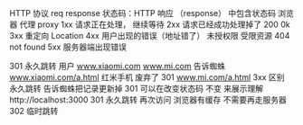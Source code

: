 HTTP 协议 req response
状态码：HTTP 响应 （response） 中包含状态码
浏览器 代理 proxy
1xx 请求正在处理， 继续等待
2xx 请求已经成功处理掉了 200 0k
3xx 重定向 Location
4xx 用户出现的错误（地址错了） 未授权限 受限资源 404 not found
5xx 服务器端出现错误 


301 永久跳转
用户 www.xiaomi.com  www.mi.com
告诉蜘蛛 www.xiaomi.com/a.html 红米手机
废弃了 301 www.mi.com/a.html
3xx 区别  永久跳转  告诉蜘蛛把记录更新掉
301 可以在改变状态码 不变 来展示理解
http://localhost:3000 301 永久跳转
再次访问 浏览器有缓存 不需要再走服务器
302 临时跳转